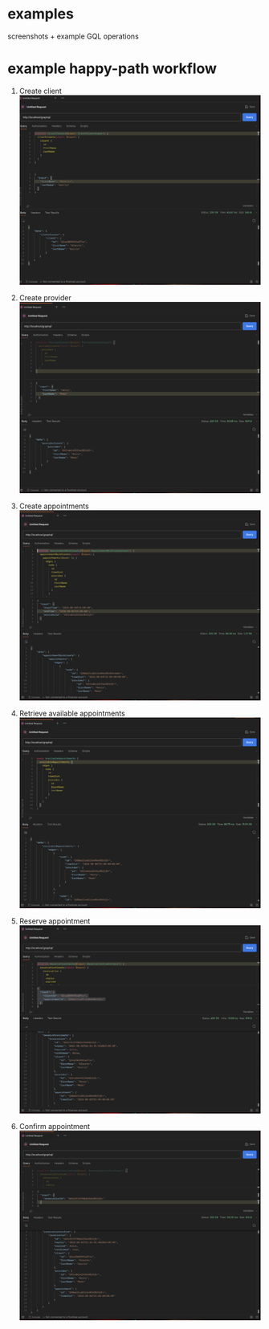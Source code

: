 # examples
screenshots + example GQL operations

# example happy-path workflow
1. Create client
![CLIENT_CREATE.png](examples/images/CLIENT_CREATE.png)

2. Create provider
![PROVIDER_CREATE.png](examples/images/PROVIDER_CREATE.png)

3. Create appointments
![APPOINTMENT_BULK_CREATE.png](examples/images/APPOINTMENT_BULK_CREATE.png)

4. Retrieve available appointments
![AVAILABLE_APPOINTMENTS.png](examples/images/AVAILABLE_APPOINTMENTS.png)

5. Reserve appointment
![RESERVATION_CREATE.png](examples/images/RESERVATION_CREATE.png)

6. Confirm appointment
![RESERVATION_CONFIRM.png](examples/images/RESERVATION_CONFIRM.png)
